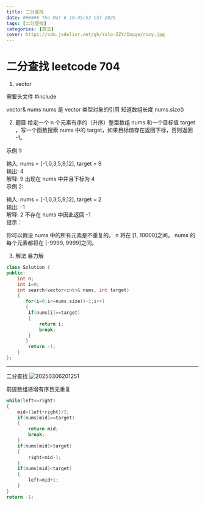 ```yaml
---
title: 二分查找
date: ###### Thu Mar 6 19:45:53 CST 2025
tags: [二分查找]
categories: [算法]
cover: https://cdn.jsdelivr.net/gh/Yolo-ZZY/Image/roxy.jpg
---
```


# 二分查找 leetcode 704
1. vector

需要头文件
#include <vector>

vector<int>& nums     nums 是 vector<int> 类型对象的引用
知道数组长度           nums.size()

2. 题目
给定一个 n 个元素有序的（升序）整型数组 nums 和一个目标值 target  ，写一个函数搜索 nums 中的 target，如果目标值存在返回下标，否则返回 -1。

示例 1:

输入: nums = [-1,0,3,5,9,12], target = 9     
输出: 4       
解释: 9 出现在 nums 中并且下标为 4     
示例 2:

输入: nums = [-1,0,3,5,9,12], target = 2     
输出: -1        
解释: 2 不存在 nums 中因此返回 -1        
提示：

你可以假设 nums 中的所有元素是不重复的。
n 将在 [1, 10000]之间。
nums 的每个元素都将在 [-9999, 9999]之间。

3. 解法
暴力解
``` c++
class Solution {
public:
    int n;
    int i=0;
    int search(vector<int>& nums, int target) 
    {
       for(i=0;i<=nums.size()-1;i++)
       {
        if(nums[i]==target)
        {
            return i;
            break;
        }
       }
        return -1;
    }
};
```




--------
二分查找
![20250306201251](https://cdn.jsdelivr.net/gh/Yolo-ZZY/Image/20250306201251.png)

前提数组递增有序且无重复
``` c++
while(left<=right)
{
    mid=(left+right)/2;
    if(nums[mid]==target)
    {
        return mid;
        break;
    }
    if(nums[mid]>target)
    {
        right=mid-1;
    }
    if(nums[mid]<target)
    {
        left=mid+1;
    }
}
return -1;

```
